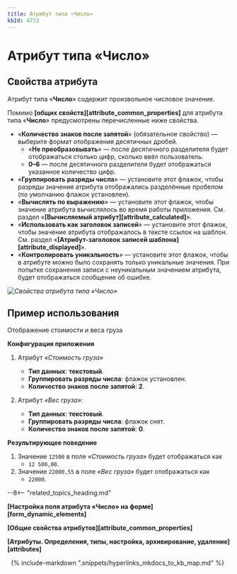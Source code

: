 ```yaml
---
title: Атрибут типа «Число»
kbId: 4773
---
```


# Атрибут типа «Число»

## Свойства атрибута

Атрибут типа «**Число**» содержит произвольное числовое значение.

Помимо **[общих свойств][attribute_common_properties]** для атрибута типа «**Число**» предусмотрены перечисленные ниже свойства.

- «**Количество знаков после запятой**» (обязательное свойство) — выберите формат отображения десятичных дробей.
    - «**Не преобразовывать**» — после десятичного разделителя будет отображаться столько цифр, сколько ввёл пользователь.
    - **0–6** — после десятичного разделителя будет отображаться указанное количество цифр.
- «**Группировать разряды числа**» — установите этот флажок, чтобы разряды значения атрибута отображались разделённые пробелом (по умолчанию флажок установлен).
- «**Вычислять по выражению**» — установите этот флажок, чтобы значение атрибута вычислялось во время работы приложения. См. раздел «**[Вычисляемый атрибут][attribute_calculated]**».
- «**Использовать как заголовок записей**» — установите этот флажок, чтобы значение атрибута отображалось в тексте ссылок на шаблон. См. раздел «**[Атрибут-заголовок записей шаблона][attribute_displayed]**».
- «**Контролировать уникальность**» — установите этот флажок, чтобы в атрибуте можно было сохранять только уникальные значения. При попытке сохранения записи с неуникальным значением атрибута, будет отображаться сообщение об ошибке.

_![Свойства атрибута типа «Число»](https://kb.comindware.ru/assets/attribute_number.png)_

## Пример использования

Отображение стоимости и веса груза

**Конфигурация приложения**

1. Атрибут *«Стоимость груза»*

    - **Тип данных**: **текстовый**.
    - **Группировать разряды числа**: флажок установлен.
    - **Количество знаков после запятой**: **2**.
2. Атрибут *«Вес груза»*:

    - **Тип данных**: **текстовый**.
    - **Группировать разряды числа**: флажок снят.
    - **Количество знаков после запятой**: **0**.

**Результирующее поведение**

1. Значение `12500` в поле *«Стоимость груза»* будет отображаться как
    - `12 500,00`.
2. Значение `22000,55` в поле *«Вес груза»* будет отображаться как
    - `22000`.

--8<-- "related_topics_heading.md"

**[Настройка поля атрибута «Число» на форме][form_dynamic_elements]**

**[Общие свойства атрибутов][attribute_common_properties]**

**[Атрибуты. Определения, типы, настройка, архивирование, удаление][attributes]**



 
{% include-markdown ".snippets/hyperlinks_mkdocs_to_kb_map.md" %}
